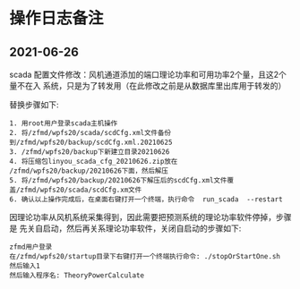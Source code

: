 
# 操作日志备注

## 2021-06-26

scada 配置文件修改：风机通道添加的端口理论功率和可用功率2个量，且这2个量不在入
系统，只是为了转发用（在此修改之前是从数据库里出库用于转发的）

替换步骤如下:

```
1. 用root用户登录scada主机操作
2. 将/zfmd/wpfs20/scada/scdCfg.xml文件备份到/zfmd/wpfs20/backup/scdCfg.xml.20210625
3. /zfmd/wpfs20/backup下新建立目录20210626
4. 将压缩包linyou_scada_cfg_20210626.zip放在 /zfmd/wpfs20/backup/20210626下面，然后解压
5. 将/zfmd/wpfs20/backup/20210626下解压后的scdCfg.xml文件覆盖/zfmd/wpfs20/scada/scdCfg.xm文件
6. 确认以上操作完成后，在桌面右键打开一个终端，执行命令  run_scada  --restart
```

因理论功率从风机系统采集得到，因此需要把预测系统的理论功率软件停掉，步骤是
先关自启动，然后再关系理论功率软件，关闭自启动的步骤如下:

```
zfmd用户登录
在/zfmd/wpfs20/startup目录下右键打开一个终端执行命令: ./stopOrStartOne.sh
然后输入1
然后输入程序名: TheoryPowerCalculate
```

